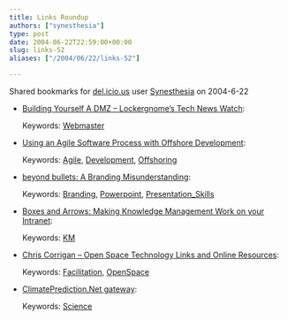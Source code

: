 ```yaml
---
title: Links Roundup
authors: ["synesthesia"]
type: post
date: 2004-06-22T22:59:00+00:00
slug: links-52 
aliases: ["/2004/06/22/links-52"]

---
```

Shared bookmarks for [del.icio.us][1] user  [Synesthesia][2] on 2004-6-22

  * [Building Yourself A DMZ &#8211; Lockergnome&#8217;s Tech News Watch][3]:
   
    Keywords: [Webmaster][4]
  * [Using an Agile Software Process with Offshore Development][5]:
   
    Keywords: [Agile][6], [Development][7], [Offshoring][8]
  * [beyond bullets: A Branding Misunderstanding][9]:
   
    Keywords: [Branding][10], [Powerpoint][11], [Presentation_Skills][12]
  * [Boxes and Arrows: Making Knowledge Management Work on your Intranet][13]:
   
    Keywords: [KM][14]
  * [Chris Corrigan &#8211; Open Space Technology Links and Online Resources][15]:
   
    Keywords: [Facilitation][16], [OpenSpace][17]
  * [ClimatePrediction.Net gateway][18]:
   
    Keywords: [Science][19]

 [1]: https://del.icio.us/
 [2]: https://del.icio.us/synesthesia
 [3]: https://channels.lockergnome.com/news/archives/20040622_building_yourself_a_dmz.phtml "https://channels.lockergnome.com/news/archives/20040622_building_yourself_a_dmz.phtml"
 [4]: https://del.icio.us/synesthesia/Webmaster
 [5]: https://martinfowler.com/articles/agileOffshore.html "https://martinfowler.com/articles/agileOffshore.html"
 [6]: https://del.icio.us/synesthesia/Agile
 [7]: https://del.icio.us/synesthesia/Development
 [8]: https://del.icio.us/synesthesia/Offshoring
 [9]: https://sociablemedia.typepad.com/beyond_bullets/2004/06/a_branding_misu.html "https://sociablemedia.typepad.com/beyond_bullets/2004/06/a_branding_misu.html"
 [10]: https://del.icio.us/synesthesia/Branding
 [11]: https://del.icio.us/synesthesia/Powerpoint
 [12]: https://del.icio.us/synesthesia/Presentation_Skills
 [13]: https://www.boxesandarrows.com/archives/making_knowledge_management_work_on_your_intranet.php "https://www.boxesandarrows.com/archives/making_knowledge_management_work_on_your_intranet.php"
 [14]: https://del.icio.us/synesthesia/KM
 [15]: https://www.chriscorrigan.com/openspace/oslinks.html "https://www.chriscorrigan.com/openspace/oslinks.html"
 [16]: https://del.icio.us/synesthesia/Facilitation
 [17]: https://del.icio.us/synesthesia/OpenSpace
 [18]: https://www.climateprediction.net/index.php "https://www.climateprediction.net/index.php"
 [19]: https://del.icio.us/synesthesia/Science